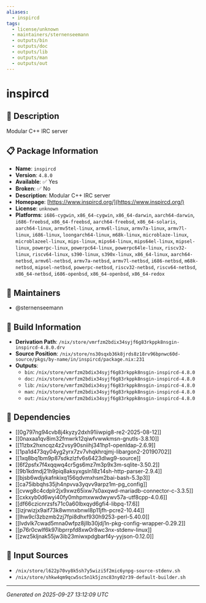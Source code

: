 ```yaml
---
aliases:
  - inspircd
tags:
  - license/unknown
  - maintainers/sternenseemann
  - outputs/bin
  - outputs/doc
  - outputs/lib
  - outputs/man
  - outputs/out
---
```


# inspircd

## 📝 Description

Modular C++ IRC server

## 📋 Package Information

- **Name**: `inspircd`
- **Version**: `4.8.0`
- **Available**: ✅ Yes
- **Broken**: ✅ No
- **Description**: Modular C++ IRC server
- **Homepage**: [https://www.inspircd.org/](https://www.inspircd.org/)
- **License**: `unknown`
- **Platforms**: `i686-cygwin`, `x86_64-cygwin`, `x86_64-darwin`, `aarch64-darwin`, `i686-freebsd`, `x86_64-freebsd`, `aarch64-freebsd`, `x86_64-solaris`, `aarch64-linux`, `armv5tel-linux`, `armv6l-linux`, `armv7a-linux`, `armv7l-linux`, `i686-linux`, `loongarch64-linux`, `m68k-linux`, `microblaze-linux`, `microblazeel-linux`, `mips-linux`, `mips64-linux`, `mips64el-linux`, `mipsel-linux`, `powerpc-linux`, `powerpc64-linux`, `powerpc64le-linux`, `riscv32-linux`, `riscv64-linux`, `s390-linux`, `s390x-linux`, `x86_64-linux`, `aarch64-netbsd`, `armv6l-netbsd`, `armv7a-netbsd`, `armv7l-netbsd`, `i686-netbsd`, `m68k-netbsd`, `mipsel-netbsd`, `powerpc-netbsd`, `riscv32-netbsd`, `riscv64-netbsd`, `x86_64-netbsd`, `i686-openbsd`, `x86_64-openbsd`, `x86_64-redox`
## 👥 Maintainers

- @sternenseemann


## 🔧 Build Information

- **Derivation Path**: `/nix/store/vmrfzm2bdix34syjf6g83rkppk8nsgin-inspircd-4.8.0.drv`
- **Source Position**: `/nix/store/ns30sqxb36k8jrds8z18rv96bpnwc60d-source/pkgs/by-name/in/inspircd/package.nix:231`
- **Outputs**:
  - `bin`:  `/nix/store/vmrfzm2bdix34syjf6g83rkppk8nsgin-inspircd-4.8.0`
  - `doc`:  `/nix/store/vmrfzm2bdix34syjf6g83rkppk8nsgin-inspircd-4.8.0`
  - `lib`:  `/nix/store/vmrfzm2bdix34syjf6g83rkppk8nsgin-inspircd-4.8.0`
  - `man`:  `/nix/store/vmrfzm2bdix34syjf6g83rkppk8nsgin-inspircd-4.8.0`
  - `out`:  `/nix/store/vmrfzm2bdix34syjf6g83rkppk8nsgin-inspircd-4.8.0`

## 🔗 Dependencies

- [[0g797ng94cvb8j4kyzy2dxh91iiwpig8-re2-2025-08-12]]
- [[0naxaa1qv8im32fmwrk12qiwfvwwkmsn-gnutls-3.8.10]]
- [[11zbx2hxncqz4z2vsy90sniihj341hp1-openldap-2.6.9]]
- [[1pa1d473qy04yg2yrx7zv7vhqkhrqjmj-libargon2-20190702]]
- [[1xq8bq1bm9p87sdkzlzfv6s6423dlwg9-source]]
- [[6f2psfx7f4xqqwq4cr5gs6mz7m3p9x3m-sqlite-3.50.2]]
- [[9b1kdmdj21h9piq8aksyxgsln18z14sh-http-parser-2.9.4]]
- [[bjsb6wdjykafnkixq156qdvmxhsm2bai-bash-5.3p3]]
- [[ca75ibbqhs35jh4npvva3yqvv9arpz1m-pg_config]]
- [[cvwg8c4cdplr2jx9xwz65ixw7s0axqwd-mariadb-connector-c-3.3.5]]
- [[cxkxyb0d6wyi40fy0mhpmxwwdwywv57a-utf8cpp-4.0.6]]
- [[df66czicnrzsfs71c0a60lbxqyd6gfi4-libpq-17.6]]
- [[izjrwizjx9aif73k8wmnxbnwl8p11jfh-pcre2-10.44]]
- [[lhw9cl3zbzmb2zj7fpi8dhxf930h9253-perl-5.40.0]]
- [[lvdvlk7cwad5mna0wfpz8jllb30jdj1n-pkg-config-wrapper-0.29.2]]
- [[p76r0cwlf6k97ibprrpfd8xw0r8wc3nx-stdenv-linux]]
- [[zwz5kljnak55jw3ib23miwxpdgbarf4y-yyjson-0.12.0]]

## 📁 Input Sources

- `/nix/store/l622p70vy8k5sh7y5wizi5f2mic6ynpg-source-stdenv.sh`
- `/nix/store/shkw4qm9qcw5sc5n1k5jznc83ny02r39-default-builder.sh`

---
*Generated on 2025-09-27 13:12:09 UTC*
